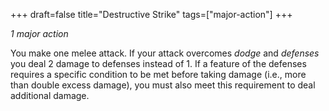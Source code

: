 +++
draft=false
title="Destructive Strike"
tags=["major-action"]
+++

*1 major action*

You make one melee attack. If your attack overcomes *dodge* and *defenses* you deal 2 damage to defenses instead of 1. If a feature of the defenses requires a specific condition to be met before taking damage (i.e., more than double excess damage), you must also meet this requirement to deal additional damage. 
